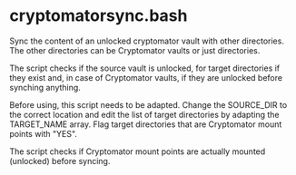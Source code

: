 # cryptomatorsync.bash
Sync the content of an unlocked cryptomator vault with other directories. The other directories can be Cryptomator vaults or
just directories.

The script checks if the source vault is unlocked, for target directories if they exist and, in case of Cryptomator vaults, if they are
unlocked before synching anything.

Before using, this script needs to be adapted. Change the SOURCE_DIR to the correct location and edit the list of target directories
by adapting the TARGET_NAME array. Flag target directories that are Cryptomator mount points with "YES".

The script checks if Cryptomator mount points are actually mounted (unlocked) before syncing.
